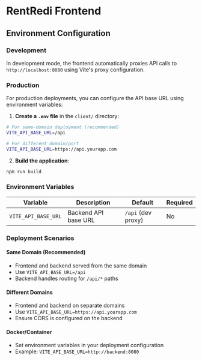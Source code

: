 # RentRedi Frontend

## Environment Configuration

### Development
In development mode, the frontend automatically proxies API calls to `http://localhost:8080` using Vite's proxy configuration.

### Production
For production deployments, you can configure the API base URL using environment variables:

1. **Create a `.env` file** in the `client/` directory:
```bash
# For same-domain deployment (recommended)
VITE_API_BASE_URL=/api

# For different domain/port
VITE_API_BASE_URL=https://api.yourapp.com
```

2. **Build the application**:
```bash
npm run build
```

### Environment Variables

| Variable | Description | Default | Required |
|----------|-------------|---------|----------|
| `VITE_API_BASE_URL` | Backend API base URL | `/api` (dev proxy) | No |

### Deployment Scenarios

#### Same Domain (Recommended)
- Frontend and backend served from the same domain
- Use `VITE_API_BASE_URL=/api`
- Backend handles routing for `/api/*` paths

#### Different Domains
- Frontend and backend on separate domains
- Use `VITE_API_BASE_URL=https://api.yourapp.com`
- Ensure CORS is configured on the backend

#### Docker/Container
- Set environment variables in your deployment configuration
- Example: `VITE_API_BASE_URL=http://backend:8080` 